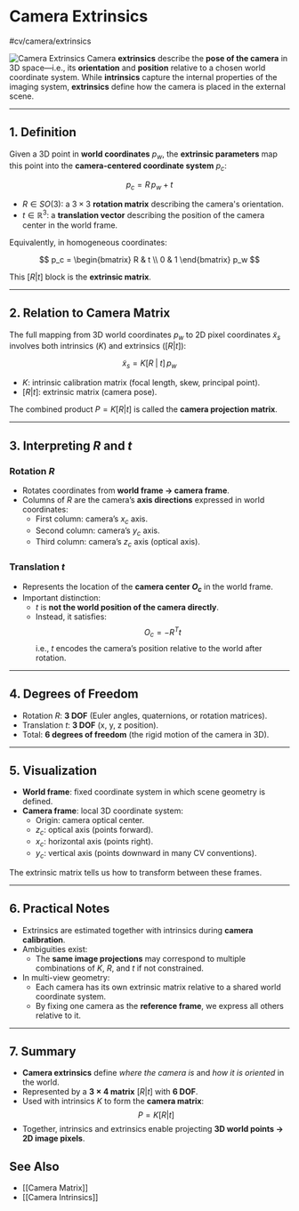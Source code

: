 # Camera Extrinsics
 #cv/camera/extrinsics 

![Camera Extrinsics](camera-extrinsics.png)
Camera **extrinsics** describe the **pose of the camera** in 3D space—i.e., its **orientation** and **position** relative to a chosen world coordinate system. 
While **intrinsics** capture the internal properties of the imaging system, **extrinsics** define how the camera is placed in the external scene.

---

## 1. Definition

Given a 3D point in **world coordinates** $p_w$, the **extrinsic parameters** map this point into the **camera-centered coordinate system** $p_c$:

$$
p_c = R \, p_w + t
$$

- $R \in SO(3)$: a $3 \times 3$ **rotation matrix** describing the camera's orientation.
- $t \in \mathbb{R}^3$: a **translation vector** describing the position of the camera center in the world frame.

Equivalently, in homogeneous coordinates:

$$
p_c =
\begin{bmatrix}
R & t \\
0 & 1
\end{bmatrix}
p_w
$$

This $[R|t]$ block is the **extrinsic matrix**.

---

## 2. Relation to Camera Matrix

The full mapping from 3D world coordinates $p_w$ to 2D pixel coordinates $\tilde{x}_s$ involves both intrinsics ($K$) and extrinsics ($[R|t]$):

$$
\tilde{x}_s = K [R \;|\; t] \, p_w
$$

- $K$: intrinsic calibration matrix (focal length, skew, principal point).
- $[R|t]$: extrinsic matrix (camera pose).

The combined product $P = K [R|t]$ is called the **camera projection matrix**.

---

## 3. Interpreting $R$ and $t$

### Rotation $R$
- Rotates coordinates from **world frame → camera frame**.
- Columns of $R$ are the camera’s **axis directions** expressed in world coordinates:
  - First column: camera’s $x_c$ axis.
  - Second column: camera’s $y_c$ axis.
  - Third column: camera’s $z_c$ axis (optical axis).

### Translation $t$
- Represents the location of the **camera center $O_c$** in the world frame.  
- Important distinction:
  - $t$ is **not the world position of the camera directly**.  
  - Instead, it satisfies:
    $$
    O_c = -R^T t
    $$
    i.e., $t$ encodes the camera’s position relative to the world after rotation.

---

## 4. Degrees of Freedom

- Rotation $R$: **3 DOF** (Euler angles, quaternions, or rotation matrices).  
- Translation $t$: **3 DOF** (x, y, z position).  
- Total: **6 degrees of freedom** (the rigid motion of the camera in 3D).

---

## 5. Visualization

- **World frame**: fixed coordinate system in which scene geometry is defined.
- **Camera frame**: local 3D coordinate system:
  - Origin: camera optical center.
  - $z_c$: optical axis (points forward).
  - $x_c$: horizontal axis (points right).
  - $y_c$: vertical axis (points downward in many CV conventions).

The extrinsic matrix tells us how to transform between these frames.

---

## 6. Practical Notes

- Extrinsics are estimated together with intrinsics during **camera calibration**.  
- Ambiguities exist:
  - The **same image projections** may correspond to multiple combinations of $K$, $R$, and $t$ if not constrained.
- In multi-view geometry:
  - Each camera has its own extrinsic matrix relative to a shared world coordinate system.  
  - By fixing one camera as the **reference frame**, we express all others relative to it.

---

## 7. Summary

- **Camera extrinsics** define *where the camera is* and *how it is oriented* in the world.  
- Represented by a **$3 \times 4$ matrix** $[R|t]$ with **6 DOF**.  
- Used with intrinsics $K$ to form the **camera matrix**:
  $$
  P = K [R|t]
  $$
- Together, intrinsics and extrinsics enable projecting **3D world points → 2D image pixels**.

## See Also
- [[Camera Matrix]]
- [[Camera Intrinsics]]